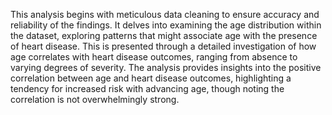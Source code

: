 This analysis begins with meticulous data cleaning to ensure accuracy and reliability of the findings. It delves into examining the age distribution within the dataset, exploring patterns that might associate age with the presence of heart disease. This is presented through a detailed investigation of how age correlates with heart disease outcomes, ranging from absence to varying degrees of severity. The analysis provides insights into the positive correlation between age and heart disease outcomes, highlighting a tendency for increased risk with advancing age, though noting the correlation is not overwhelmingly strong.
